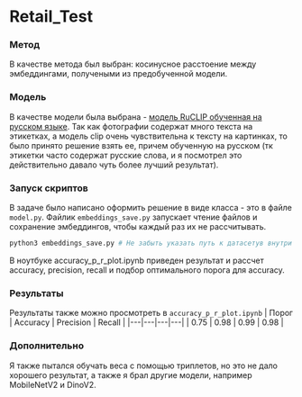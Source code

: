 # Retail_Test

### Метод
В качестве метода был выбран: косинусное расстоение между эмбеддингами, получеными из предобученной модели.
### Модель
В качестве модели была выбрана - [модель RuCLIP обученная на русском языке](https://github.com/ai-forever/ru-clip "ссылка"). Так как фотографии содержат много текста на этикетках, а модель clip очень чувствительна к тексту на картинках, то было принято решение взять ее, причем обученную на русском (тк этикетки часто содержат русские слова, и я посмотрел это действительно давало чуть более лучший результат).
### Запуск скриптов
В задаче было написано оформить решение в виде класса - это в файле `model.py`.
Файлик `embeddings_save.py` запускает чтение файлов и сохранение эмбеддингов, чтобы каждый раз их не рассчитывать.
```python
python3 embeddings_save.py # Не забыть указать путь к датасетув внутри файла.
```
В ноутбуке accuracy_p_r_plot.ipynb приведен результат и рассчет accuracy, precision, recall и подбор оптимального порога для accuracy.
### Результаты
Результаты также можно просмотреть в `accuracy_p_r_plot.ipynb` 
| Порог | Accuracy | Precision | Recall |
|---|---|---|---|
| 0.75 | 0.98 | 0.99 | 0.98 |
### Дополнительно
Я также пытался обучать веса с помощью триплетов, но это не дало хорошего результат, а также я брал другие модели, например MobileNetV2 и DinoV2.


